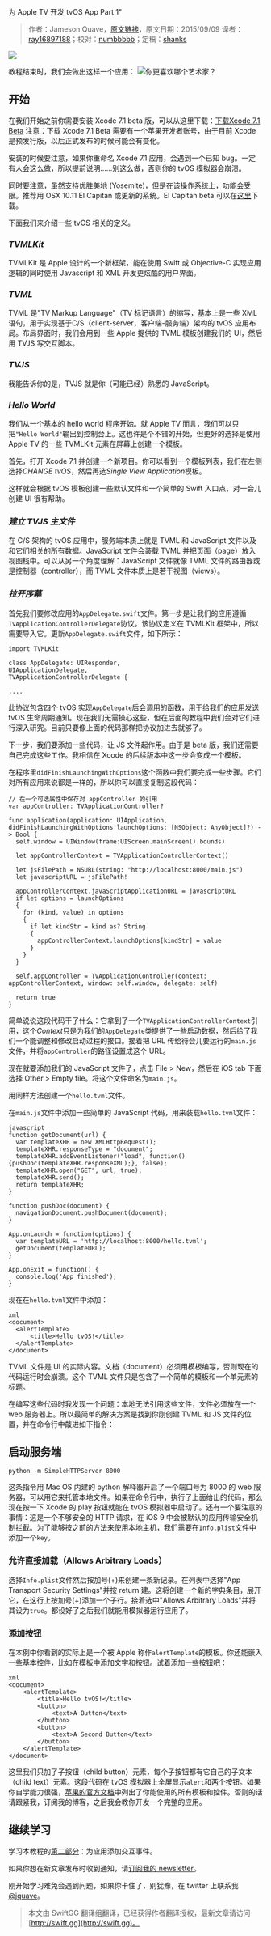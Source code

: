 为 Apple TV 开发 tvOS App Part 1"

> 作者：Jameson Quave，[原文链接](http://jamesonquave.com/blog/developing-tvos-apps-for-apple-tv-with-swift/)，原文日期：2015/09/09
> 译者：[ray16897188](http://www.jianshu.com/users/97c49dfd1f9f/latest_articles)；校对：[numbbbbb](https://github.com/numbbbbb)；定稿：[shanks](http://codebuild.me/)
  








![](http://swift.gg/img/articles/developing-tvos-apps-for-apple-tv-with-swift/tvOS.png1444269947.479754)



教程结束时，我们会做出这样一个应用：
![你更喜欢哪个艺术家？](http://swift.gg/img/articles/developing-tvos-apps-for-apple-tv-with-swift/tvOSArtists.png1444269947.484753)

## 开始

在我们开始之前你需要安装 Xcode 7.1 beta 版，可以从这里下载：[下载Xcode 7.1 Beta](https://developer.apple.com/xcode/download/)
注意：下载 Xcode 7.1 Beta 需要有一个苹果开发者账号，由于目前 Xcode 是预发行版，以后正式发布的时候可能会有变化。

安装的时候要注意，如果你重命名 Xcode 7.1 应用，会遇到一个已知 bug。一定有人会这么做，所以提前说明……别这么做，否则你的 tvOS 模拟器会崩溃。

同时要注意，虽然支持优胜美地 (Yosemite)，但是在该操作系统上，功能会受限。推荐用 OSX 10.11 El Capitan 或更新的系统。El Capitan beta 可以在[这里](https://developer.apple.com/osx/download/)下载。

下面我们来介绍一些 tvOS 相关的定义。

### *TVMLKit*
TVMLKit 是 Apple 设计的一个新框架，能在使用 Swift 或 Objective-C 实现应用逻辑的同时使用 Javascript 和 XML 开发更炫酷的用户界面。

### *TVML*
TVML 是"TV Markup Language"（TV 标记语言）的缩写，基本上是一些 XML 语句，用于实现基于C/S（client-server，客户端-服务端）架构的 tvOS 应用布局。布局界面时，我们会用到一些 Apple 提供的 TVML 模板创建我们的 UI，然后用 TVJS 写交互脚本。

### *TVJS*
我能告诉你的是，TVJS 就是你（可能已经）熟悉的 JavaScript。 

### *Hello World*

我们从一个基本的 hello world 程序开始。就 Apple TV 而言，我们可以只把`"Hello World"`输出到控制台上。这也许是个不错的开始，但更好的选择是使用 Apple TV 的一些 TVMLKit 元素在屏幕上创建一个模板。

首先，打开 Xcode 7.1 并创建一个新项目。你可以看到一个模板列表，我们在左侧选择*CHANGE tvOS*，然后再选*Single View Application*模板。

这样就会根据 tvOS 模板创建一些默认文件和一个简单的 Swift 入口点，对一会儿创建 UI 很有帮助。

### *建立 TVJS 主文件*

在 C/S 架构的 tvOS 应用中，服务端本质上就是 TVML 和 JavaScript 文件以及和它们相关的所有数据。JavaScript 文件会装载 TVML 并把页面（page）放入视图栈中。可以从另一个角度理解：JavaScript 文件就像 TVML 文件的路由器或是控制器（controller），而 TVML 文件本质上是若干视图（views）。

### *拉开序幕*

首先我们要修改应用的`AppDelegate.swift`文件。第一步是让我们的应用遵循`TVApplicationControllerDelegate`协议。该协议定义在 TVMLKit 框架中，所以需要导入它。更新`AppDelegate.swift`文件，如下所示：

    
    import TVMLKit
    
    class AppDelegate: UIResponder,
    UIApplicationDelegate,
    TVApplicationControllerDelegate {
    
    ....

此协议包含四个 tvOS 实现`AppDelegate`后会调用的函数，用于给我们的应用发送 tvOS 生命周期通知。现在我们无需操心这些，但在后面的教程中我们会对它们进行深入研究。目前只要像上面的代码那样把协议加进去就够了。

下一步，我们要添加一些代码，让 JS 文件起作用。由于是 beta 版，我们还需要自己完成这些工作。我相信在 Xcode 的后续版本中这一步会变成一个模板。

在程序里`didFinishLaunchingWithOptions`这个函数中我们要完成一些步骤。它们对所有应用来说都是一样的，所以你可以直接复制这段代码：

    
    // 在一个可选属性中保存对 appController 的引用
    var appController: TVApplicationController?
     
    func application(application: UIApplication, didFinishLaunchingWithOptions launchOptions: [NSObject: AnyObject]?) -> Bool {
      self.window = UIWindow(frame:UIScreen.mainScreen().bounds)
     
      let appControllerContext = TVApplicationControllerContext()
     
      let jsFilePath = NSURL(string: "http://localhost:8000/main.js")
      let javascriptURL = jsFilePath!
     
      appControllerContext.javaScriptApplicationURL = javascriptURL
      if let options = launchOptions
      {
        for (kind, value) in options
        {
          if let kindStr = kind as? String
          {
            appControllerContext.launchOptions[kindStr] = value
          }
        }
      }
     
      self.appController = TVApplicationController(context: appControllerContext, window: self.window, delegate: self)
     
      return true
    }

简单说说这段代码干了什么：它拿到了一个`TVApplicationControllerContext`引用，这个*Context*只是为我们的`AppDelegate`类提供了一些启动数据，然后给了我们一个能调整和修改启动过程的接口。接着把 URL 传给待会儿要运行的`main.js`文件，并将`appController`的路径设置成这个 URL。

现在就要添加我们的 JavaScript 文件了，点击 File > New，然后在 iOS tab 下面选择 Other > Empty file。将这个文件命名为`main.js`。

用同样方法创建一个`hello.tvml`文件。

在`main.js`文件中添加一些简单的 JavaScript 代码，用来装载`hello.tvml`文件：

    javascript
    function getDocument(url) {
      var templateXHR = new XMLHttpRequest();
      templateXHR.responseType = "document";
      templateXHR.addEventListener("load", function() {pushDoc(templateXHR.responseXML);}, false);
      templateXHR.open("GET", url, true);
      templateXHR.send();
      return templateXHR;
    }
     
    function pushDoc(document) {
      navigationDocument.pushDocument(document);
    }
     
    App.onLaunch = function(options) {
      var templateURL = 'http://localhost:8000/hello.tvml';
      getDocument(templateURL);
    }
     
    App.onExit = function() {
      console.log('App finished');
    }

现在在`hello.tvml`文件中添加：

    xml
    <document>
      <alertTemplate>
          <title>Hello tvOS!</title>
      </alertTemplate>
    </document>

TVML 文件是 UI 的实际内容。文档（document）必须用模板编写，否则现在的代码运行时会崩溃。这个 TVML 文件只是包含了一个简单的模板和一个单元素的标题。

在编写这些代码时我发现一个问题：本地无法引用这些文件，文件必须放在一个 web 服务器上。所以最简单的解决方案是找到你刚创建 TVML 和 JS 文件的位置，并在命令行中敲进如下指令：

## 启动服务端

    python -m SimpleHTTPServer 8000

这条指令用 Mac OS 内建的 python 解释器开启了一个端口号为 8000 的 web 服务器，可以用它来托管本地文件。如果在命令行中，执行了上面给出的代码，那么现在按一下 Xcode 的 play 按钮就能在 tvOS 模拟器中启动了。还有一个要注意的事情：这是一个不够安全的 HTTP 请求，在 iOS 9 中会被默认的应用传输安全机制拦截。为了能够按之前的方法来使用本地主机，我们需要在`Info.plist`文件中添加一个`key`。

### 允许直接加载（Allows Arbitrary Loads）

选择`Info.plist`文件然后按加号(+)来创建一条新记录。在列表中选择"App Transport Security Settings"并按 return 建。这将创建一个新的字典条目，展开它，在这行上按加号(+)添加一个子行。接着选中"Allows Arbitrary Loads"并将其设为`true`。都设好了之后我们就能用模拟器运行应用了。

### 添加按钮

在本例中你看到的实际上是一个被 Apple 称作`alertTemplate`的模板。你还能嵌入一些基本控件，比如在模板中添加文字和按钮。试着添加一些按钮吧：

    xml
    <document>
        <alertTemplate>
            <title>Hello tvOS!</title>
            <button>
                <text>A Button</text>
            </button>
            <button>
                <text>A Second Button</text>
            </button>
        </alertTemplate>
    </document>

这里我们只加了子按钮（child button）元素，每个子按钮都有它自己的子文本（child text）元素。这段代码在 tvOS 模拟器上全屏显示`alert`和两个按钮。如果你自学能力很强，[苹果的官方文档](https://developer.apple.com/library/prerelease/tvos/documentation/LanguagesUtilities/Conceptual/ATV_Template_Guide/TextboxTemplate.html#//apple_ref/doc/uid/TP40015064-CH2-SW8)中列出了你能使用的所有模板和控件。否则的话请跟紧我，订阅我的博客，之后我会教你开发一个完整的应用。

## 继续学习

学习本教程的[第二部分](http://jamesonquave.com/blog/developing-tvos-apps-for-apple-tv-part-2/)：为应用添加交互事件。

如果你想在新文章发布时收到通知，请[订阅我的 newsletter](http://eepurl.com/WKj4n)。

刚开始学习难免会遇到问题，如果你卡住了，别犹豫，在 twitter 上联系我[@jquave](http://twitter.com/jquave)。

> 本文由 SwiftGG 翻译组翻译，已经获得作者翻译授权，最新文章请访问 [http://swift.gg](http://swift.gg)。